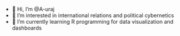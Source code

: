 - 👋 Hi, I’m @A-uraj
- 👀 I’m interested in international relations and political cybernetics
- 🌱 I’m currently learning R programming for data visualization and dashboards
  
<!---
A-uraj/A-uraj is a ✨ special ✨ repository because its `README.md` (this file) appears on your GitHub profile.
You can click the Preview link to take a look at your changes.
--->
